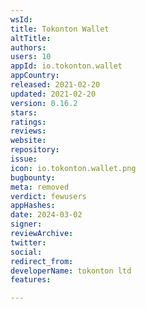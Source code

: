 ```yaml
---
wsId: 
title: Tokonton Wallet
altTitle: 
authors: 
users: 10
appId: io.tokonton.wallet
appCountry: 
released: 2021-02-20
updated: 2021-02-20
version: 0.16.2
stars: 
ratings: 
reviews: 
website: 
repository: 
issue: 
icon: io.tokonton.wallet.png
bugbounty: 
meta: removed
verdict: fewusers
appHashes: 
date: 2024-03-02
signer: 
reviewArchive: 
twitter: 
social: 
redirect_from: 
developerName: tokonton ltd
features: 

---
```


